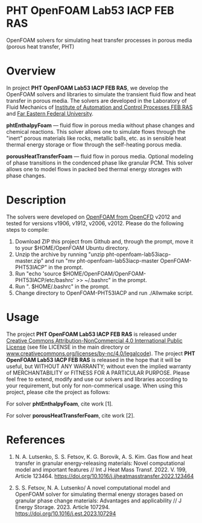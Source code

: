 # PHT OpenFOAM Lab53 IACP FEB RAS

OpenFOAM solvers for simulating heat transfer processes in porous media (porous heat transfer, PHT)

# Overview

In project **PHT OpenFOAM Lab53 IACP FEB RAS**, we develop the OpenFOAM solvers and libraries to simulate the transient fluid flow and heat transfer in porous media. The solvers are developed in the Laboratory of Fluid Mechanics of [Institute of Automation and Control Processes FEB RAS](www.iacp.dvo.ru) and [Far Eastern Federal University](www.dvfu.ru).

**phtEnthalpyFoam** &mdash; fluid flow in porous media without phase changes and chemical reactions. This solver allows one to simulate flows through the "inert" porous materials like rocks, metallic balls, etc. as in sensible heat thermal energy storage or flow through the self-heating porous media.

**porousHeatTransferFoam** &mdash; fluid flow in porous media. Optional modeling of phase transitions in the condenced phase like granular PCM. This solver allows one to model flows in packed bed thermal energy storages with phase changes.

# Description

The solvers were developed on [OpenFOAM from OpenCFD](www.openfoam.com) v2012 and tested for versions v1906, v1912, v2006, v2012. Please do the following steps to compile:

1. Download ZIP this project from Github and, through the prompt, move it to your $HOME/OpenFOAM Ubuntu directory. 
2. Unzip the archive by running "unzip pht-openfoam-lab53iacp-master.zip" and run "mv pht-openfoam-lab53iacp-master OpenFOAM-PHT53IACP" in the prompt.
3. Run "echo 'source $HOME/OpenFOAM/OpenFOAM-PHT53IACP/etc/bashrc' >> ~/.bashrc" in the prompt.
4. Run ". $HOME/.bashrc" in the prompt.
5. Change directory to OpenFOAM-PHT53IACP and run ./Allwmake script.

# Usage
The project **PHT OpenFOAM Lab53 IACP FEB RAS** is released under [Creative Commons Attribution-NonCommercial 4.0 International Public License](https://creativecommons.org/licenses/by-nc/4.0/legalcode) (see file LICENSE in the main directory or www.creativecommons.org/licenses/by-nc/4.0/legalcode). The project **PHT OpenFOAM Lab53 IACP FEB RAS** is released in the hope that it will be useful, but WITHOUT ANY WARRANTY; without even the implied warranty of MERCHANTABILITY or FITNESS FOR A PARTICULAR PURPOSE. Please feel free to extend, modify and use our solvers and libraries according to your requirement, but only for non-commerical usage. When using this project, please cite the project as follows:

For solver **phtEnthalpyFoam**, cite work [1].

For solver **porousHeatTransferFoam**, cite work [2].

# References

1. N. A. Lutsenko, S. S. Fetsov, K. G. Borovik, A. S. Kim. Gas flow and heat transfer in granular energy-releasing materials:
Novel computational model and important features // Int J Heat Mass Transf. 2022. V. 199, Article 123464. https://doi.org/10.1016/j.ijheatmasstransfer.2022.123464

2. S. S. Fetsov, N. A. Lutsenko/ A novel computational model and OpenFOAM solver for simulating thermal energy storages based on granular phase change materials: Advantages and applicability // J Energy Storage. 2023. Article 107294. https://doi.org/10.1016/j.est.2023.107294
